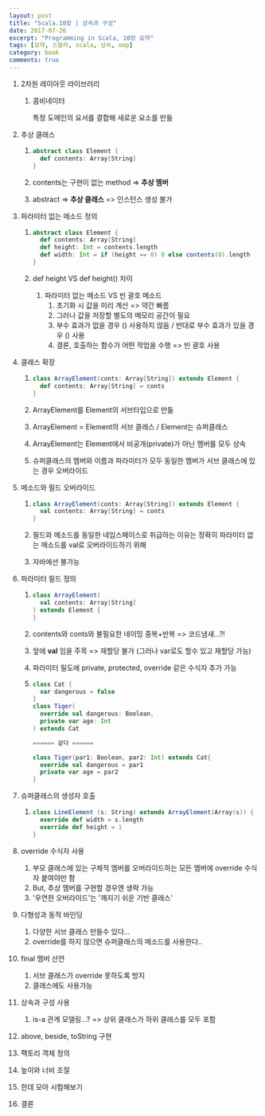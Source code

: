 ```yaml
---
layout: post
title: "Scala.10장 | 상속과 구성"
date: 2017-07-26
excerpt: "Programming in Scala, 10장 요약"
tags: [요약, 스칼라, scala, 상속, oop]
category: book
comments: true
---
```


1. 2차원 레이아웃 라이브러리

   1. 콤비네이터

      특정 도메인의 요서를 결합해 새로운 요소를 만듦

2. 추상 클래스

   1. ```scala
      abstract class Element {
        def contents: Array[String]
      }
      ```

   2. contents는 구현이 없는 method => **추상 멤버**

   3. abstract => **추상 클래스** => 인스턴스 생성 불가

3. 파라미터 없는 메소드 정의

   1. ```scala
      abstract class Element {
        def contents: Array[String]
        def height: Int = contents.length
        def width: Int = if (height == 0) 0 else contents(0).length
      }
      ```

   2. def height VS def height() 차이

      1. 파라미터 없는 메소드 VS 빈 괄호 메소드
         1. 초기화 시 값을 미리 계산 => 약간 빠름
         2. 그러나 값을 저장할 별도의 메모리 공간이 필요
         3. 부수 효과가 없을 경우 () 사용하지 않음 / 반대로 부수 효과가 있을 경우 () 사용
         4. 결론, 호출하는 함수가 어떤 작업을 수행 => 빈 괄호 사용

4. 클래스 확장

   1. ```scala
      class ArrayElement(conts: Array[String]) extends Element {
        def contents: Array[String] = conts
      }
      ```

   2. ArrayElement를 Element의 서브타입으로 만듦

   3. ArrayElement = Element의 서브 클래스 / Element는 슈퍼클래스

   4. ArrayElement는 Element에서 비공개(private)가 아닌 멤버를 모두 상속

   5. 슈퍼클래스의 멤버와 이름과 파라미터가 모두 동일한 멤버가 서브 클래스에 있는 경우 오버라이드

5. 메소드와 필드 오버라이드

   1. ```scala
      class ArrayElement(conts: Array[String]) extends Element {
        val contents: Array[String] = conts
      }
      ```

   2. 필드와 메소드를 동일한 네임스페이스로 취급하는 이유는 정확히 파라미터 없는 메소드를 val로 오버라이드하기 위해

   3. 자바에선 불가능

6. 파라미터 필드 정의

   1. ```scala
      class ArrayElement(
      	val contents: Array[String]
      ) extends Element {
      }
      ```

   2. contents와 conts와 불필요한 네이밍 중복+반복 => 코드냄새…?!

   3. 앞에 **val** 임을 주목 => 재할당 불가 (그러나 var로도 할수 있고 재할당 가능)

   4. 파라미터 필도에 private, protected, override 같은 수식자 추가 가능

   5. ```scala
      class Cat {
        var dangerous = false
      }
      class Tiger(
      	override val dangerous: Boolean,
      	private var age: Int
      ) extends Cat

      ====== 같다 ======

      class Tiger(par1: Boolean, par2: Int) extends Cat{
        override val dangerous = par1
        private var age = par2
      }
      ```

7. 슈퍼클래스의 생성자 호출

   1. ```scala
      class LineElement (s: String) extends ArrayElement(Array(s)) {
        override def width = s.length
        override def height = 1
      }
      ```

8. override 수식자 사용

   1. 부모 클래스에 있는 구체적 멤버를 오버라이드하는 모든 멤버에 override 수식자 붙여야만 함
   2. But, 추상 멤버를 구현할 경우엔 생략 가능
   3. '우연한 오버라이드'는 '깨지기 쉬운 기반 클래스'

9. 다형성과 동적 바인딩

   1. 다양한 서브 클래스 만들수 있다...
   2. override를 하지 않으면 슈퍼클래스의 메소드를 사용한다..

10. final 멤버 선언

    1. 서브 클래스가 override 못하도록 방지
    2. 클래스에도 사용가능

11. 상속과 구성 사용

    1. is-a 관계 모델링…? => 상위 클래스가 하위 클래스를 모두 포함

12. above, beside, toString 구현

13. 팩토리 객체 정의

14. 높이와 너비 조절

15. 한데 모아 시험해보기

16. 결론
